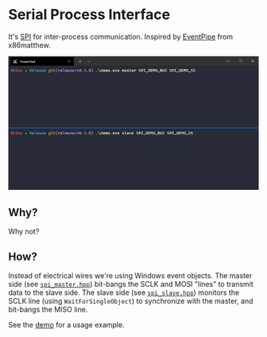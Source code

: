 # Serial Process Interface

It's [SPI](https://en.wikipedia.org/wiki/Serial_Peripheral_Interface) for inter-process
communication.
Inspired by [EventPipe](https://www.x86matthew.com/view_post?id=eventpipe)
from x86matthew.

![Recording of a master and slave programs sending data back and forth](demo.gif)

## Why?

Why not?

## How?

Instead of electrical wires we're using Windows event objects. The master side
(see [`spi_master.hpp`](ipc/spi_master.hpp)) bit-bangs the SCLK and MOSI "lines"
to transmit data to the slave side. The slave side
(see [`spi_slave.hpp`](ipc/spi_slave.hpp)) monitors the SCLK line
(using `WaitForSingleObject`) to synchronize with the master, and bit-bangs the MISO
line.

See the [demo](demo/main.cpp) for a usage example.
